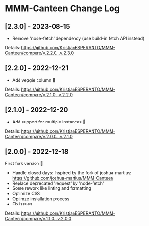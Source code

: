 # MMM-Canteen Change Log

## [2.3.0] - 2023-08-15

- Remove 'node-fetch' dependency (use build-in fetch API instead)

Details: <https://github.com/KristjanESPERANTO/MMM-Canteen/compare/v.2.2.0...v.2.3.0>

## [2.2.0] - 2022-12-21

- Add veggie column 🌱

Details: <https://github.com/KristjanESPERANTO/MMM-Canteen/compare/v.2.1.0...v.2.2.0>

## [2.1.0] - 2022-12-20

- Add support for multiple instances 🙂

Details: <https://github.com/KristjanESPERANTO/MMM-Canteen/compare/v.2.0.0...v.2.1.0>

## [2.0.0] - 2022-12-18

First fork version 🚀

- Handle closed days: Inspired by the fork of joshua-martius: <https://github.com/joshua-martius/MMM-Canteen>
- Replace deprecated 'request' by 'node-fetch'
- Some rework like linting and formatting
- Optimize CSS
- Optimze installation process
- Fix issues

Details: <https://github.com/KristjanESPERANTO/MMM-Canteen/compare/v.1.1.0...v.2.0.0>
